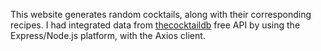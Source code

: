 This website generates random cocktails, along with their corresponding recipes. I had integrated data from [thecocktaildb](https://www.thecocktaildb.com/) free API by using the Express/Node.js platform, with the Axios client.
